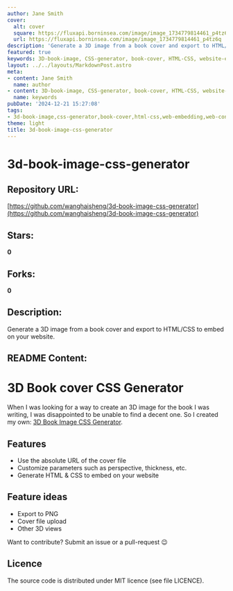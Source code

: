 ```yaml
---
author: Jane Smith
cover:
  alt: cover
  square: https://fluxapi.borninsea.com/image/image_1734779814461_p4tz6q
  url: https://fluxapi.borninsea.com/image/image_1734779814461_p4tz6q
description: 'Generate a 3D image from a book cover and export to HTML/CSS to embed on your website.'
featured: true
keywords: 3D-book-image, CSS-generator, book-cover, HTML-CSS, website-embedding, custom-parameters, perspective, thickness, source-code, MIT-licence
layout: ../../layouts/MarkdownPost.astro
meta:
- content: Jane Smith
  name: author
- content: 3D-book-image, CSS-generator, book-cover, HTML-CSS, website-embedding, custom-parameters, perspective, thickness, source-code, MIT-licence
  name: keywords
pubDate: '2024-12-21 15:27:08'
tags:
- 3d-book-image,css-generator,book-cover,html-css,web-embedding,web-contribution,mit-licence
theme: light
title: 3d-book-image-css-generator
---
```


# 3d-book-image-css-generator

## Repository URL: 
[https://github.com/wanghaisheng/3d-book-image-css-generator](https://github.com/wanghaisheng/3d-book-image-css-generator)

## Stars: 
**0**

## Forks: 
**0**

## Description: 
Generate a 3D image from a book cover and export to HTML/CSS to embed on your website.

## README Content: 
# 3D Book cover CSS Generator

When I was looking for a way to create an 3D image for the book I was writing, I
was disappointed to be unable to find a decent one. So I created my own:
[3D Book Image CSS Generator](https://3d-book-css.netlify.app/).

## Features

- Use the absolute URL of the cover file
- Customize parameters such as perspective, thickness, etc.
- Generate HTML & CSS to embed on your website

## Feature ideas

- Export to PNG
- Cover file upload
- Other 3D views

Want to contribute? Submit an issue or a pull-request 😉

## Licence

The source code is distributed under MIT licence (see file LICENCE).

